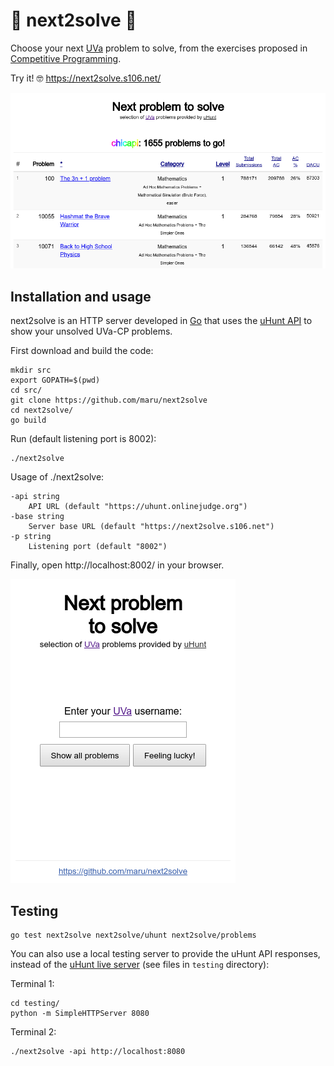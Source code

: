 # :rocket:  next2solve  :rocket:
Choose your next [UVa](https://uva.onlinejudge.org/) problem to solve,
from the exercises proposed in [Competitive Programming](http://sites.google.com/site/stevenhalim/).

Try it! :nerd_face: https://next2solve.s106.net/

![](templates/problems.png)

## Installation and usage

next2solve is an HTTP server developed in [Go](https://golang.org/) that uses
the [uHunt API](https://uhunt.onlinejudge.org/) to show your unsolved UVa-CP problems.

First download and build the code:

    mkdir src
    export GOPATH=$(pwd)
    cd src/
    git clone https://github.com/maru/next2solve
    cd next2solve/
    go build

Run (default listening port is 8002):

    ./next2solve

Usage of ./next2solve:

    -api string
        API URL (default "https://uhunt.onlinejudge.org")
    -base string
      	Server base URL (default "https://next2solve.s106.net")
    -p string
      	Listening port (default "8002")

Finally, open http://localhost:8002/ in your browser.

![](templates/index.png)  


## Testing

    go test next2solve next2solve/uhunt next2solve/problems

You can also use a local testing server to provide the uHunt API responses,
instead of the [uHunt live server](https://uhunt.onlinejudge.org/)
(see files in `testing` directory):

Terminal 1:

    cd testing/
    python -m SimpleHTTPServer 8080

Terminal 2:

    ./next2solve -api http://localhost:8080
